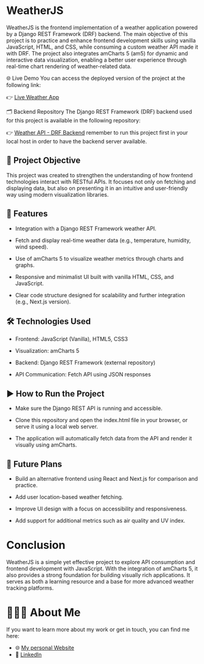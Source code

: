 # WeatherJS
WeatherJS is the frontend implementation of a weather application powered by a Django REST Framework (DRF) backend. The main objective of this project is to practice and enhance frontend development skills using vanilla JavaScript, HTML, and CSS, while consuming a custom weather API made it with DRF. The project also integrates amCharts 5 (am5) for dynamic and interactive data visualization, enabling a better user experience through real-time chart rendering of weather-related data.

🌐 Live Demo
You can access the deployed version of the project at the following link:

👉 [Live Weather App](https://weather-bygus.vercel.app/)

🗂 Backend Repository
The Django REST Framework (DRF) backend used for this project is available in the following repository:

👉 [Weather API - DRF Backend](https://github.com/Gusttav28/Django-Weather-API) remember to run this project first in your local host in order to have the backend server available.

## 🚀 Project Objective
This project was created to strengthen the understanding of how frontend technologies interact with RESTful APIs. It focuses not only on fetching and displaying data, but also on presenting it in an intuitive and user-friendly way using modern visualization libraries.

## 🧩 Features
- Integration with a Django REST Framework weather API.

- Fetch and display real-time weather data (e.g., temperature, humidity, wind speed).

- Use of amCharts 5 to visualize weather metrics through charts and graphs.

- Responsive and minimalist UI built with vanilla HTML, CSS, and JavaScript.

- Clear code structure designed for scalability and further integration (e.g., Next.js version).

## 🛠 Technologies Used
- Frontend: JavaScript (Vanilla), HTML5, CSS3

- Visualization: amCharts 5

- Backend: Django REST Framework (external repository)

- API Communication: Fetch API using JSON responses

## ▶️ How to Run the Project
- Make sure the Django REST API is running and accessible.

- Clone this repository and open the index.html file in your browser, or serve it using a local web server.

- The application will automatically fetch data from the API and render it visually using amCharts.


## 🧪 Future Plans
- Build an alternative frontend using React and Next.js for comparison and practice.

- Add user location-based weather fetching.

- Improve UI design with a focus on accessibility and responsiveness.

- Add support for additional metrics such as air quality and UV index.

# Conclusion
WeatherJS is a simple yet effective project to explore API consumption and frontend development with JavaScript. With the integration of amCharts 5, it also provides a strong foundation for building visually rich applications. It serves as both a learning resource and a base for more advanced weather tracking platforms.

# 👨🏻‍💻 About Me

If you want to learn more about my work or get in touch, you can find me here:

- 🌐 [My personal Website](https://www.gustavocamacho.net)  
- 💼 [LinkedIn](https://www.linkedin.com/in/gustavo-camacho-b9a64b243/)
